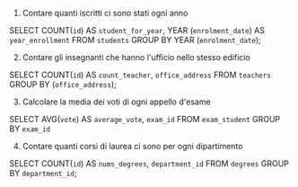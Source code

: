 1. Contare quanti iscritti ci sono stati ogni anno

SELECT COUNT(`id`) AS `student_for_year`,
       YEAR (`enrolment_date`) AS `year_enrollment`
FROM `students`
GROUP BY YEAR (`enrolment_date`);

2. Contare gli insegnanti che hanno l'ufficio nello stesso edificio

SELECT COUNT(`id`) AS `count_teacher`,
       `office_address`
FROM `teachers`
GROUP BY (`office_address`);

3. Calcolare la media dei voti di ogni appello d'esame

SELECT AVG(`vote`) AS `average_vote`,
       `exam_id`
FROM `exam_student`
GROUP BY `exam_id`

4. Contare quanti corsi di laurea ci sono per ogni dipartimento

SELECT COUNT(`id`) AS `nums_degrees`,
       `department_id`
FROM `degrees`
GROUP BY `department_id`;